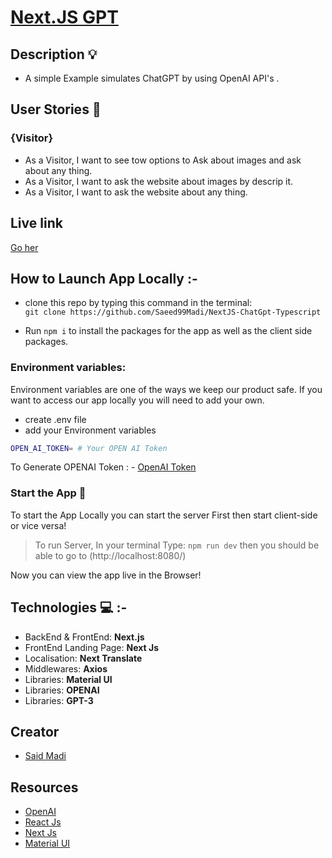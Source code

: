 # [Next.JS GPT]()

## **Description** :bulb:

- A simple Example simulates ChatGPT by using OpenAI API's .

## **User Stories** :book:

### {Visitor}

- As a Visitor, I want to see tow options to Ask about images and ask about any thing.
- As a Visitor, I want to ask the website about images by descrip it.
- As a Visitor, I want to ask the website about any thing.

## **Live link**

[Go her](https://next-js-chat-gpt-typescript-yjpe.vercel.app/)

## **How to Launch App Locally** :-

- clone this repo by typing this command in the terminal:  
  `git clone https://github.com/Saeed99Madi/NextJS-ChatGpt-Typescript`

- Run `npm i` to install the packages for the app as well as the client side packages.

### **Environment variables:**

Environment variables are one of the ways we keep our product safe. If you want to access our app locally you will need to add your own.

- create .env file
- add your Environment variables

```sh
OPEN_AI_TOKEN= # Your OPEN AI Token
```

To Generate OPENAI Token : - [OpenAI Token](https://platform.openai.com/account/api-keys)

### Start the App :electric_plug:

To start the App Locally you can start the server First then start client-side or vice versa!

> To run Server, In your terminal Type:
> `npm run dev`
> then you should be able to go to (http://localhost:8080/)

Now you can view the app live in the Browser!

## **Technologies** :computer: :-

- BackEnd & FrontEnd: **Next.js**
- FrontEnd Landing Page: **Next Js**
- Localisation: **Next Translate**
- Middlewares: **Axios**
- Libraries: **Material UI**
- Libraries: **OPENAI**
- Libraries: **GPT-3**

## **Creator**

- [Said Madi](https://github.com/Saeed99Madi)

## **Resources**

- [OpenAI](https://platform.openai.com/docs/api-reference/introduction)
- [React Js](https://reactjs.org/)
- [Next Js](https://nextjs.org/)
- [Material UI](https://mui.com/)
